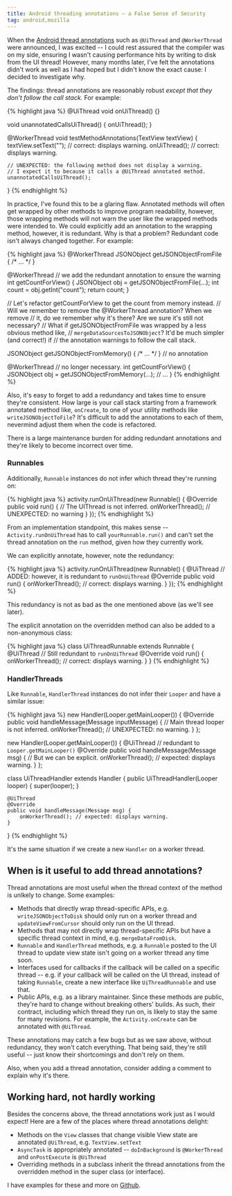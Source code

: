 ```yaml
---
title: Android threading annotations – a False Sense of Security
tag: android,mozilla
---
```

When the [Android thread annotations][docs] such as `@UiThread` and
`@WorkerThread` were announced, I was excited -- I could rest assured
that the compiler was on my side, ensuring I wasn't causing performance
hits by writing to disk from the UI thread! However, many months later,
I've felt the annotations didn't work as well as I had hoped but I didn't
know the exact cause: I decided to investigate why.

The findings: thread annotations are reasonably robust *except that they
don't follow the call stack.* For example:

{% highlight java %}
@UiThread
void onUiThread() {}

void unannotatedCallsUiThread() {
    onUiThread();
}

@WorkerThread
void testMethodAnnotations(TextView textView) {
    textView.setText(""); // correct: displays warning.
    onUiThread();         // correct: displays warning.

    // UNEXPECTED: the following method does not display a warning.
    // I expect it to because it calls a @UiThread annotated method.
    unannotatedCallsUiThread();
}
{% endhighlight %}

In practice, I've found this to be a glaring flaw. Annotated methods
will often get wrapped by other methods to improve program readability,
however, those wrapping methods will not warn the user like the wrapped
methods were intended to.  We could explicitly add an annotation to the
wrapping method, however, it is redundant. Why is that a problem? Redundant
code isn't always changed together.  For example:

{% highlight java %}
@WorkerThread
JSONObject getJSONObjectFromFile { /* ... */ }

@WorkerThread // we add the redundant annotation to ensure the warning
int getCountForView() {
    JSONObject obj = getJSONObjectFromFile(...);
    int count = obj.getInt("count");
    return count;
}

// Let's refactor getCountForView to get the count from memory instead.
// Will we remember to remove the @WorkerThread annotation? When we remove
// it, do we remember why it's there? Are we sure it's still not necessary?
// What if getJSONObjectFromFile was wrapped by a less obvious method like,
// `mergeDataSourcesToJSONObject`?  It'd be much simpler (and correct!) if
// the annotation warnings to follow the call stack.

JSONObject getJSONObjectFromMemory() { /* ... */ } // no annotation

@WorkerThread // no longer necessary.
int getCountForView() {
    JSONObject obj = getJSONObjectFromMemory(...);
    // ...
}
{% endhighlight %}

Also, it's easy to forget to add a redundancy and takes time to ensure
they're consistent. How large is your call stack starting from a framework
annotated method like, `onCreate`, to one of your utility methods like
`writeJSONObjectToFile`? It's difficult to add the annotations to each
of them, nevermind adjust them when the code is refactored.

There is a large maintenance burden for adding redundant annotations and
they're likely to become incorrect over time.

### Runnables
Additionally, `Runnable` instances do not infer which thread they're running on:

{% highlight java %}
activity.runOnUiThread(new Runnable() {
    @Override
    public void run() {
        // The UIThread is not inferred.
        onWorkerThread(); // UNEXPECTED: no warning
    }
});
{% endhighlight %}

From an implementation standpoint, this makes sense -- `Activity.runOnUiThread`
has to call `yourRunnable.run()` and can't set the thread annotation on
the `run` method, given how they currently work.

We can explicitly annotate, however, note the redundancy:

{% highlight java %}
activity.runOnUiThread(new Runnable() {
    @UiThread // ADDED: however, it is redundant to `runOnUiThread`
    @Override
    public void run() {
        onWorkerThread(); // correct: displays warning.
    }
});
{% endhighlight %}

This redundancy is not as bad as the one mentioned above (as we'll see
later).

The explicit annotation on the overridden method can also be added to a
non-anonymous class:

{% highlight java %}
class UiThreadRunnable extends Runnable {
    @UiThread // Still redundant to `runOnUiThread`
    @Override
    void run() {
        onWorkerThread(); // correct: displays warning.
    }
}
{% endhighlight %}

### HandlerThreads
Like `Runnable`, `HandlerThread` instances do not infer their `Looper`
and have a similar issue:

{% highlight java %}
new Handler(Looper.getMainLooper()) {
    @Override
    public void handleMessage(Message inputMessage) {
        // Main thread looper is not inferred.
        onWorkerThread(); // UNEXPECTED: no warning.
    }
};

new Handler(Looper.getMainLooper()) {
    @UiThread // redundant to `Looper.getMainLooper()`
    @Override
    public void handleMessage(Message msg) {
        // But we can be explicit.
        onWorkerThread(); // expected: displays warning.
    }
};

class UiThreadHandler extends Handler {
    public UiThreadHandler(Looper looper) {
        super(looper);
    }

    @UiThread
    @Override
    public void handleMessage(Message msg) {
        onWorkerThread(); // expected: displays warning.
    }
}
{% endhighlight %}

It's the same situation if we create a new `Handler` on a worker thread.

## When is it useful to add thread annotations?
Thread annotations are most useful when the thread context of the method
is unlkely to change. Some examples:

* Methods that directly wrap thread-specific APIs, e.g. `writeJSONObjectToDisk`
should only run on a worker thread and `updateViewFromCursor` should
only run on the UI thread.
* Methods that may not directly wrap thread-specific APIs but have a
specific thread context in mind, e.g. `mergeDataFromDisk`.
* `Runnable` and `HandlerThread` methods, e.g. a `Runnable` posted to
the UI thread to update view state isn't going on a worker thread any
time soon.
* Interfaces used for callbacks if the callback will be called on a specific
thread -- e.g. if your callback will be called on the UI thread, instead of
taking `Runnable`, create a new interface like `UiThreadRunnable` and use that.
* Public APIs, e.g. as a library maintainer. Since these methods are
public, they're hard to change without breaking others' builds. As such,
their contract, including which thread they run on, is likely to stay
the same for many revisions. For example, the `Activity.onCreate` can be
annotated with `@UiThread`.

These annotations may catch a few bugs but as we saw above, without
redundancy, they won't catch everything. That being said, they're still
useful -- just know their shortcomings and don't rely on them.

Also, when you add a thread annotation, consider adding a comment to
explain why it's there.

## Working hard, not hardly working
Besides the concerns above, the thread annotations work just as I would
expect!  Here are a few of the places where thread annotations delight:

* Methods on the `View` classes that change visible View state are
annotated `@UiThread`, e.g. `TextView.setText`
* `AsyncTask` is appropriately annotated -- `doInBackground` is
`@WorkerThread` and `onPostExecute` is `@UiThread`
* Overriding methods in a subclass inherit the thread annotations from
the overridden method in the super class (or interface).

I have examples for these and more on [Github][src].

[docs]: https://sites.google.com/a/android.com/tools/tech-docs/support-annotations
[src]: https://github.com/mcomella/ThreadAnnotationsTest/tree/master/app/src/main/java/xyz/mcomella/threadannotationstest
